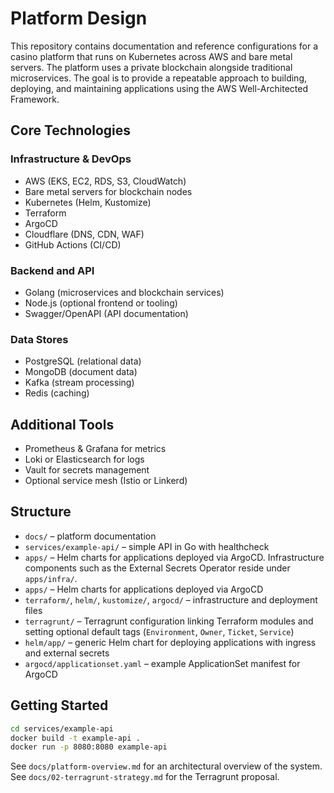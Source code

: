 # Platform Design

This repository contains documentation and reference configurations for a casino platform that runs on Kubernetes across AWS and bare metal servers. The platform uses a private blockchain alongside traditional microservices. The goal is to provide a repeatable approach to building, deploying, and maintaining applications using the AWS Well-Architected Framework.

## Core Technologies

### Infrastructure & DevOps
- AWS (EKS, EC2, RDS, S3, CloudWatch)
- Bare metal servers for blockchain nodes
- Kubernetes (Helm, Kustomize)
- Terraform
- ArgoCD
- Cloudflare (DNS, CDN, WAF)
- GitHub Actions (CI/CD)

### Backend and API
- Golang (microservices and blockchain services)
- Node.js (optional frontend or tooling)
- Swagger/OpenAPI (API documentation)

### Data Stores
- PostgreSQL (relational data)
- MongoDB (document data)
- Kafka (stream processing)
- Redis (caching)

## Additional Tools
- Prometheus & Grafana for metrics
- Loki or Elasticsearch for logs
- Vault for secrets management
- Optional service mesh (Istio or Linkerd)

## Structure

- `docs/` – platform documentation
- `services/example-api/` – simple API in Go with healthcheck
- `apps/` – Helm charts for applications deployed via ArgoCD. Infrastructure
  components such as the External Secrets Operator reside under `apps/infra/`.
- `apps/` – Helm charts for applications deployed via ArgoCD
- `terraform/`, `helm/`, `kustomize/`, `argocd/` – infrastructure and deployment files
- `terragrunt/` – Terragrunt configuration linking Terraform modules and setting
  optional default tags (`Environment`, `Owner`, `Ticket`, `Service`)
- `helm/app/` – generic Helm chart for deploying applications with ingress and external secrets
- `argocd/applicationset.yaml` – example ApplicationSet manifest for ArgoCD

## Getting Started

```bash
cd services/example-api
docker build -t example-api .
docker run -p 8080:8080 example-api
```

See `docs/platform-overview.md` for an architectural overview of the system.
See `docs/02-terragrunt-strategy.md` for the Terragrunt proposal.
